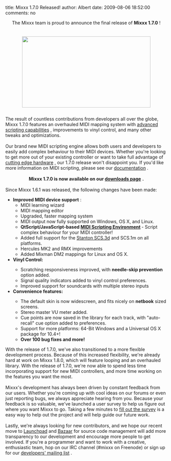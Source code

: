 title: Mixxx 1.7.0 Released!
author: Albert
date: 2009-08-06 18:52:00
comments: no

<div style="text-align: center;">The Mixxx team is proud to announce the final release of <span style="font-weight: bold;">Mixxx 1.7.0</span>
!<br />
<br />
<br />
<a href="http://www.mixxx.org/" onblur="try {parent.deselectBloggerImageGracefully();} catch(e) {}"><img alt="" border="0" src="{% static '/static/images/news/mixxx-website.png' %}" id="BLOGGER_PHOTO_ID_5366529771095874450" style="cursor: pointer; display: block; height: 222px; margin: 0px auto 10px; text-align: center; width: 400px;" />
</a>
</div>
<br />
The result of countless contributions from developers all over the globe, Mixxx 1.7.0 features an overhauled MIDI mapping system with <a href="{% url '/news/2009-02-09-midi-scripting-and-the-stanton-scs-3d-videos.html' %}">advanced scripting capabilities</a>
, improvements to vinyl control, and many other tweaks and optimizations.<br />
<br />
Our brand new MIDI scripting engine allows both users and developers to easily add complex behaviour to their MIDI devices. Whether you're looking to get more out of your existing controller or want to take full advantage of <a href="{% url '/news/2009-06-19-mixxx-with-stanton-scs3d-and-scs1m.html' %}">cutting edge hardware</a>
, our 1.7.0 release won't disappoint you. If you'd like more information on MIDI scripting, please see our <a href="https://github.com/mixxxdj/mixxx/wiki/midi_scripting">documentation</a>
.<br />
<br />
<div style="text-align: center;"><span style="font-weight: bold;">Mixxx 1.7.0 is now available on our </span>
<a href="http://www.mixxx.org/download/" style="font-weight: bold;">downloads page</a>
<span style="font-weight: bold;">. </span>
</div>
<br />
Since Mixxx 1.6.1 was released, the following changes have been made:<br />
<ul><li><span style="font-weight: bold;">Improved MIDI device support</span>
:<br />
<ul><li>MIDI learning wizard</li>
<li>MIDI mapping editor</li>
<li>Upgraded, faster mapping system</li>
<li>MIDI output now fully supported on Windows, OS X, and Linux.<span style="font-weight: bold;"></span>
</li>
<li><span style="font-weight: bold;">QtScript/JavaScript-based <a href="https://github.com/mixxxdj/mixxx/wiki/midi_scripting">MIDI Scripting Environment</a>
</span>
 - Script complex behaviour for your MIDI controller!</li>
<li>Added full support for the <a href="{% url '/news/2009-02-09-midi-scripting-and-the-stanton-scs-3d-videos.html' %}">Stanton SCS.3d</a>
 and SCS.1m on all platforms. </li>
<li>Hercules MK2 and RMX improvements</li>
<li>Added Mixman DM2 mappings for Linux and OS X.</li>
</ul>
</li>
<li style="font-weight: bold;">Vinyl Control:</li>
<ul><li>Scratching responsiveness improved, with <span style="font-weight: bold;">needle-skip prevention</span>
 option added.</li>
<li>Signal quality indicators added to vinyl control preferences.</li>
<li>Improved support for soundcards with multiple stereo inputs</li>
</ul>
<li style="font-weight: bold;">Convenience features:</li>
<ul><li>The default skin is now widescreen, and fits nicely on <span style="font-weight: bold;">netbook</span>
 sized screens.</li>
<li>Stereo master VU meter added.</li>
<li>Cue points are now saved in the library for each track, with "auto-recall" cue option added to preferences.</li>
<li>Support for more platforms: 64-Bit Windows and a Universal OS X package for 10.4+!</li>
<li style="text-align: left;"><span style="font-weight: bold;">Over 100 bug fixes and more!</span>
</li>
</ul>
</ul>
With the release of 1.7.0, we've also transitioned to a more flexible development process. Because of this increased flexibility, we're already hard at work on Mixxx 1.8.0, which will feature looping and an overhauled library. With the release of 1.7.0, we're now able to spend less time incorporating support for new MIDI controllers, and more time working on the features you want the most.<br />
<br />
Mixxx's development has always been driven by constant feedback from our users. Whether you're coming up with cool ideas on our forums or even just reporting bugs, we always appreciate hearing from you. Because your feedback is so valuable, we've launched a user survey to help us figure out where you want Mixxx to go. Taking a few minutes to <a href="{% url '/news/2009-08-06-mixxx-2009-user-survey.html' %}">fill out the survey</a>
 is a easy way to help out the project and will help guide our future work.<br />
<br />
Lastly, we're always looking for new contributors, and we hope our recent move to <a href="http://www.launchpad.net/">Launchpad</a>
 and <a href="http://www.bazaar-vcs.org/">Bazaar</a>
 for source code management will add more transparency to our development and encourage more people to get involved. If you're a programmer and want to work with a creative, enthusiastic team, hop on our IRC channel (#mixxx on Freenode) or sign up for our <a href="https://lists.sourceforge.net/lists/listinfo/mixxx-devel">developers' mailing list</a>
.
